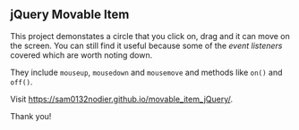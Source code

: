 ## jQuery Movable Item

This  project demonstates a circle that you click on, drag and it can move on the screen. You can still find it useful because some of the *event listeners* covered which are worth noting down.

They include `mouseup`, `mousedown` and `mousemove` and methods like `on()` and `off()`.

Visit https://sam0132nodier.github.io/movable_item_jQuery/.

Thank you!